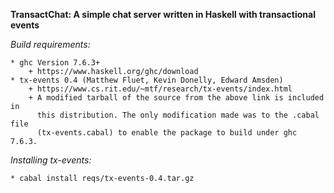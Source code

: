 __TransactChat: A simple chat server written in Haskell with transactional events__

*Build requirements:*

    * ghc Version 7.6.3+
        + https://www.haskell.org/ghc/download
    * tx-events 0.4 (Matthew Fluet, Kevin Donelly, Edward Amsden)
        + https://www.cs.rit.edu/~mtf/research/tx-events/index.html
        + A modified tarball of the source from the above link is included in 
          this distribution. The only modification made was to the .cabal file
          (tx-events.cabal) to enable the package to build under ghc 7.6.3.

*Installing tx-events:*
    
    * cabal install reqs/tx-events-0.4.tar.gz
